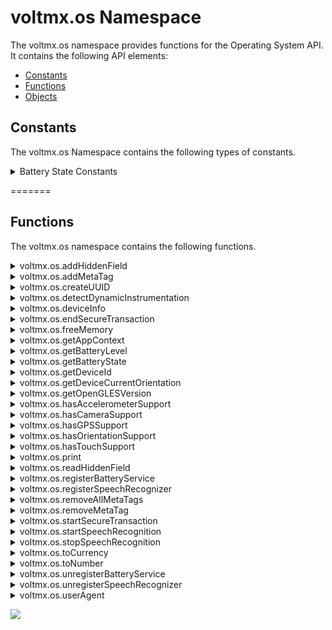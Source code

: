                             

voltmx.os Namespace
=================

The voltmx.os namespace provides functions for the Operating System API. It contains the following API elements:

*   [Constants](#constants)
*   [Functions](#functions)
*   [Objects](voltmx.os_objects.md)

Constants
---------

The voltmx.os Namespace contains the following types of constants.


<details close markdown="block"><summary>Battery State Constants</summary> 

* * *

These constants specify the current state of the device battery.

| Constant | Description |
| --- | --- |
| BATTERY\_STATE\_CHARGING | Indicates that the state of the device battery as being charged. |
| BATTERY\_STATE\_DISCHARGING | Indicates that the state of the device battery as being discharged. |
| BATTERY\_STATE\_FULL | Indicates that the state of the device battery charge is completely full. |
| BATTERY\_STATE\_UNKNOWN | Indicates that the state of the device battery charge as not known. |

Example

When you query for the state of the device battery as shown in this example, any of the four available battery states is returned.

```
var batteryState = voltmx.os.getBatteryState();

if (voltmx.os.BATTERY_STATE_CHARGING == batteryState) {

    voltmx.print(“Battery State: Charging”);
}
```

Platform Availability

*   iOS
*   Android
*   Windows

* * *

</details>

=======

Functions
---------

The voltmx.os namespace contains the following functions.


<details close markdown="block"><summary>voltmx.os.addHiddenField</summary>

* * *

This API helps the developers to pass dynamic values when the form needs to be submitted to external sites.

<b>Syntax</b>

```

addHiddenField([key](#key),[value](#value),[private](#private));
```

<b>Input Parameters</b>

  
| Parameter | Description |
| --- | --- |
| key \[String\] - Mandatory | Specifies the key of the hidden field that you would like to add. |
| value \[String\] - Mandatory | Specifies the value that corresponds to the specified key in the hidden field. |
| private \[String\] - Optional | Specifies if the hidden field can be read using the `voltmx.os.readHiddenField` API. The expected values for this field are either "private" or "public". The default value of this field id "public". > **_Note:_** Only when this value is specified, you can read the hidden value through `voltmx.os.readHiddenField` API. |

<b>Example</b>

```
function addHiddenField() {
    voltmx.os.addHiddenField("myhiddenfield", "myvalue", "private");
    // private value is specified and hence this hiddenfield can be read through the voltmx.os.readHiddenField API
    voltmx.os.addHiddenField("myhiddenfield1", "myvalue");
    // As private value is not specified and hence this hiddenfield cannot be read through the voltmx.os.readHiddenField API
}
```

<b>Return Values</b>

None.

<b>Platform Availability</b>

Available only on Mobile Web.

* * *

</details>
<details close markdown="block"><summary>voltmx.os.addMetaTag</summary>

* * *

This API adds a meta tag in.html header. This API result will effect only on header reload.

<b>Syntax</b>

```

addMetaTag (key, value);
```

<b>Input Parameters</b>

  
| Parameter | Description |
| --- | --- |
| key \[String\] - Mandatory | Adds a meta tag in the HTML header |
| value \[Object\] - Mandatory | Adds meta tag attributes in the.html header as key value pairs. |

 

<b>Example</b>

```
voltmx.os.addMetaTag("test2", {
    "http-equiv": "refresh",
    "content": "30"
});
```

<b>Return Values</b>

This API has no return values.

<b>Platform Availability</b>

Applicable only on Mobile Web.

* * *

</details>
<details close markdown="block"><summary>voltmx.os.createUUID</summary>

* * *

UUID (Universally Unique Identifier) is a universally unique value that can be used to identify types, interfaces, and other items. This API returns a string that contains a formatted UUID value. For example, E621E1F8-C36C-495A-93FC-0C247A3E6E5F.

<b>Syntax</b>

```

voltmx.os.createUUID();
```

Input Parameters

None

Example

```
function createMyUUIDFunc() {
var uuid = voltmx.os.createUUID();
voltmx.print("The created UUID is : " + uuid);
}
```

Return Type

String

Platform Availability

*   Android
*   iOS

* * *

</details>
<details close markdown="block"><summary>voltmx.os.detectDynamicInstrumentation</summary>

* * *

This API helps your application to detect the presence of any Dynamic Instrumentation instance. Currently, this API only supports the detection of Frida server presence.

<b>Syntax</b>

```

voltmx.os.detectDynamicInstrumentation(object);
```

Input Parameters

  
| Parameter | Description |
| --- | --- |
| object\[Object\] -Mandatory | This is a dictionary that contains the following keys: _detectedCallback_ \[Function\] - **Optional**This callback is executed when the presence of Dynamic Instrumentation is detected. If you do not specify this key, the application safely exits by default whenever it detects Dynamic Instrumentation._undetectedCallback_ \[Function\] - **Optional**This callback is executed when Dynamic Instrumentation is not detected. _type_ \[String\] - _Mandatory_ This parameter specifies the type of detection that is to be performed. You can specify any one of the following values for this parameter:fridaquickscan - Returns results quickly and can be used synchronously in JS code.fridadeepscan - Performs a deep scan to search for the presence of Frida server, and it takes about six or more seconds to return the result. For this reason, you must use the `fridadeepscan` option in [WorkerThread](workerthreadobject_methods.md). |

Example

```
var didobject = {
    detectedCallback: detectedCallbackFunction,
    undetectedCallback: undetectedCallbackFunction,
    "type": "fridaquickscan"
};
voltmx.os.detectDynamicInstrumentation(didobject);  

```

Return Value

None

Platform Availability

*   Android

* * *

</details>
<details close markdown="block"><summary>voltmx.os.deviceInfo</summary>

* * *

This API allows the developers to get information about the device in which the application is launched.

You can view a video on using Device Info API [here](https://www.youtube.com/embed/N4po9_SspDo?rel=0).

<b>Syntax</b>

```

deviceInfo();
```



<b>Input Parameters</b>

None

<b>Example</b>

```
var deviceInfo = voltmx.os.deviceInfo();
alert(deviceInfo);

for (var key in deviceInfo) {
    if (deviceInfo.hasOwnProperty(key)) {
        alert(key + ":" + deviceInfo[key]);
    }
}
```

<b>Return Values</b>

  
| Return Value | Description |
| --- | --- |
| values\[Object\] | Returns a [DeviceInfo](voltmx.os_objects_deviceinfo.md) object. |

 

<b>Platform Availability</b>

Available on all platforms.

* * *

</details>
<details close markdown="block"><summary>voltmx.os.endSecureTransaction</summary>

* * *

This API can be invoked on an event of a widget. This API should be invoked on forms of the application where user validation is not required or cross site request forgery is not a concern.

<b>Syntax</b>

```

voltmx.os.endSecureTransaction();
```

<b>Input Parameters</b>

None

<b>Example</b>

```
voltmx.os.endSecureTransaction();
```

<b>Return Values</b>

None

<b>Platform Availability</b>

Available only on Mobile Web.

* * *

</details>
<details close markdown="block"><summary>voltmx.os.freeMemory</summary>

* * *

This API provides the ability to query and fetch the system-wide memory available on the mobile device for allocation.

You can use this API to:

*   Check the amount of free memory on the mobile device before you go ahead with installation of any software or applications.
*   Find out the free memory on the mobile device, clear unwanted objects, and thus improve the performance of the application.

<b>Syntax</b>

```

voltmx.os.freeMemory();
```

<B>Input Parameters</b>

None

<b>Example</b>

In the following example, voltmx.os.freeMemory returns the freememory available for allocation.

```
var freememory = voltmx.os.freeMemory();
voltmx.print(freememory);
//After the voltmx.os.freeMemory operation, the memory available for allocation is printed. 
//For example, 1070404 (indicates that 1046 KB of memory is available for allocation)
```

<b>Return Values</b>

  
| Return Value | Description |
| --- | --- |
| Free memory\[Number\] | The available memory for allocation is returned. The returned memory always indicates the number of **bytes** available. |

 

<b>Platform Availability</b>

Available on all platforms\* except Windows. \*Dummy implementation on Server Side Mobile Web, SPA, and DesktopWeb and returns a dummy value.

* * *

</details>
<details close markdown="block"><summary>voltmx.os.getAppContext</summary>

* * *

This API allows the developers to get information about the mode in which the application is launched.

<b>Syntax</b>

```

voltmx.os.getAppContext();
```

<b>Input Parameters</b>

None

<b>Example</b>

```
function getAppContext() {
    var mycontext = voltmx.os.getAppContext();
    voltmx.print(mycontext); 
    /*prints {launchmode=0} if the application was launched in normal mode ,prints {launchmode=1} if the application was launched in full screen mode*/
}

```

<b>Return Values</b>

  
| Return Value | Description |
| --- | --- |
| contextDetails\[Object\] | Returns an object with key-value pairs:`launchmode:0` indicates that the application is launched in normal mode.`launchmode:1` indicates that the application is launched in full screen mode. |

<b>Platform Availability</b>

Applicable only on Mobile Web.

* * *

</details>
<details close markdown="block"><summary>voltmx.os.getBatteryLevel</summary> 

* * *

Retrieves the current percentage charge level of the device battery, as an integer value.

<b>Syntax</b>

```

voltmx.os.getBatteryLevel();
```

<b>Input Parameters</b>

None

<b>Example</b>

```
getBatteryLevel: function() {
    voltmx.os.registerBatteryService(this.batterySuccessCallback);
    var battery = voltmx.os.getBatteryLevel();
    voltmx.os.unregisterBatteryService();
    this.view.lblDisplay.text = battery + "%";
},
```

<b>Return Values</b>

Returns an integer that ranges from 0-100 (inclusive) that specifies the battery's current charge level in percentage. For example, a return value of 30 specifies that the current charge level of the battery is 30%.

<b>Platform Availability</b>

*   iOS
*   Android
*   Windows

* * *

</details>
<details close markdown="block"><summary>voltmx.os.getBatteryState</summary> 

* * *

Retrieves the current state of the battery.

<b>Syntax</b>

```

voltmx.os.getBatteryState();
```

<b>Input Parameters</b>

None

<b>Example</b>

```
//This code is used to obtain your device battery state
getBatteryState: function() {
    voltmx.os.registerBatteryService(this.batterySuccessCallback);
    var batteryState = voltmx.os.getBatteryState();
    if (voltmx.os.BATTERY_STATE_CHARGING == batteryState) {
        alert("The Device is charging");
        voltmx.os.unregisterBatteryService();
    } else if (voltmx.os.BATTERY_STATE_DISCHARGING == batteryState) {
        alert("The Device is discharging");
        voltmx.os.unregisterBatteryService();
    } else if (voltmx.os.BATTERY_STATE_FULL == batteryState) {
        alert("The Device is completely charged");
        voltmx.os.unregisterBatteryService();
    } else if (voltmx.os.BATTERY_STATE_UNKNOWN == batteryState) {
        alert("The Device charging state is unkonwn");
        voltmx.os.unregisterBatteryService();
    }
},
```

<b>Return Values</b>

Returns a constant from the [Battery State Constants](voltmx.os_constants_batteryapi.md#BatteryState).

Remarks

The battery state indicates whether it is charging, discharging, and so forth.

<b>Platform Availability</b>

*   iOS
*   Android
*   Windows

* * *

</details>
<details close markdown="block"><summary>voltmx.os.getDeviceId</summary>

* * *

This API is deprecated. It always returns null.

* * *

</details>
<details close markdown="block"><summary>voltmx.os.getDeviceCurrentOrientation</summary> 

* * *

This API returns the current orientation of the device. The possible values are portrait or landscape.

<b>Syntax</b>

```

voltmx.os.getDeviceCurrentOrientation();
```

<b>Input Parameters</b>

None

<b>Example</b>

```
voltmx.os.getDeviceCurrentOrientation(); //Returns the orientation of the device
```

<b>Return Values</b>

This API returns whether the device orientation is landscape or portrait.

*   constants.DEVICE\_ORIENTATION\_PORTRAIT
*   constants.DEVICE\_ORIENTATION\_LANDSCAPE

<b>Platform Availability</b>

Available on iPhone, iPad, Windows, Android, and Desktop Web

* * *

</details>
<details close markdown="block"><summary>voltmx.os.getOpenGLESVersion</summary>

* * *

This API returns the maximum OpenGLES Version supported by the device.

Depending on the value returned, you can determine if the device supports AR capabilities.

<b>Syntax</b>

```

voltmx.os.getOpenGlESVersion();
```

<b>Input Parameters</b>

None.

<b>Example</b>

```
if (voltmx.os.getOpenGLESVersion() >= 3.0 && voltmx.os.deviceInfo().APILevel >= 24)
{
      voltmx.print("ARRenderer is supported")
}
else
{
     voltmx.print("none of the AR apis will work")
}

```

<b>Return Values</b>

  
| Return Value | Description |
| --- | --- |
| version | Returns the Open GLES Version number. |

 

<b>Platform Availability</b>

Android

* * *

</details>
<details close markdown="block"><summary>voltmx.os.hasAccelerometerSupport</summary>

* * *

This API returns whether accelerometer is supported on a device.

<b>Syntax</b>

```

hasAccelerometerSupport();
```

<b>Input Parameters</b>

None.

<b>Return Values</b>

  
| Return Value | Description |
| --- | --- |
| value\[Boolean\] | Returns whether accelerometer is supported on a device. |

 

<b>Platform Availability</b>

Applicable only on iPhone, Android, and Windows platforms.

<b>Example</b>

```
voltmx.print(voltmx.os.hasAccelerometerSupport());
//prints true if device has accelerometer support

```

* * *

</details>
<details close markdown="block"><summary>voltmx.os.hasCameraSupport</summary>

* * *

This API returns whether Camera is supported on a device.

<b>Syntax</b>

```

hasCameraSupport();
```

<b>Input Parameters</b>

None.

<b>Example</b>

```
voltmx.print(voltmx.os.hasCameraSupport());
//prints true if device has  camera support

```

<b>Return Values</b>

  
| Return Value | Description |
| --- | --- |
| value\[Boolean\] | _true_: the platform supports Camera _false_: the platform does not support Camera |

Platform Availability

Available on all platforms\* except Mobile Web. \*Dummy implementation for SPA and Desktop Web that always returns False.

* * *

</details>
<details close markdown="block"><summary>voltmx.os.hasGPSSupport</summary>

* * *

This API returns whether GPS is supported on a device.

<b>Syntax</b>

```

voltmx.os.hasGPSSupport();
```

<b>Input Parameters</b>

None.

<b>Example</b>

```
voltmx.print(voltmx.os.hasGPSSupport());
//prints true if device has GPS support
```

<b>Return Values</b>

  
| Return Value | Description |
| --- | --- |
| value\[Boolean\] | _true_: the platform supports GPS. _false_: the platform does not support GPS. |

<b>Platform Availability</b>

Available on all platforms except Mobile Web.

* * *

</details>
<details close markdown="block"><summary>voltmx.os.hasOrientationSupport</summary>

* * *

This API returns whether Orientation is supported on a device.

You can view a video on using Display Orientation [here](https://youtu.be/C3yMLbV1TQA).

<b>Syntax</b>

```

voltmx.os.hasOrientationSupport();
```

<b>Input Parameters</b>

None.

<b>Example</b>

```
var orientation = voltmx.os.getDeviceCurrentOrientation();

if (orientation == constants.DEVICE_ORIENTATION_PORTRAIT) {
    alert("PORTRAIT");
} else if (orientation == constants.DEVICE_ORIENTATION_LANDSCAPE) {
    alert("LANDSCAPE");
} else {
    alert("UNKNOWN");
}
```

<b>Return Values</b>

  
| Return Value | Description |
| --- | --- |
| value\[Boolean\] | _true_: the platform supports orientation. _false_: the platform does not support orientation. |

<b>Platform Availability</b>

Available on all platforms except Mobile Web.

* * *

</details>
<details close markdown="block"><summary>voltmx.os.hasTouchSupport</summary>

* * *

This API returns whether Touch is supported on a device.

<b>Syntax</b>

```

voltmx.os.hasTouchSupport();
```

<b>Input Parameters</b>

None.

<b>Example</b>

```
voltmx.print(voltmx.os.hasTouchSupport());
//prints true if device is a touch device

```

<b>Return Values</b>

  
| Return Value | Description |
| --- | --- |
| value\[Boolean\] | _true_: the platform supports touch. _false_: the platform does not support touch. |

<b>Platform Availability</b>

Available on all platforms except Mobile Web and Desktop Web.

* * *

</details>
<details close markdown="block"><summary>voltmx.os.print</summary>

* * *

When invoked without any parameter, this API prints the entire form that is currently in view.

<b>Syntax</b>

```

voltmx.os.print(containerID);
```

<b>Input Parameters</b>

  
| Parameter | Description |
| --- | --- |
| containerID \[Number\] - Optional | The containerID can be a ID of any container widget that can be directly referenced from a form.
> > **_Note:_**   If the user is typing in a text box, the typed content will not be printed. Print API can be used only after the target Form, Popup or Datagrid is rendered on the browser. Print API cannot be used in pre-show, post-show, pre and post app init or any other functionality that is run before the target Form, Popup, or Datagrid is fully rendered. When printing the form with widgets like ScrollBox, Image Strip, the print functionality prints only those widgets that are in the view or potentially occupy the available print space in portrait or landscape views.

 |

<b>Example</b>

```
voltmx.os.print()
```

<b>Return Values</b>

None.

<b>Platform Availability</b>

Applicable only on Desktop Web.

* * *

</details>
<details close markdown="block"><summary>voltmx.os.readHiddenField</summary>

* * *

This API allows the developers to read the hidden fields added by the `os.addHiddenField` API.

<b>Syntax</b>

```

readHiddenField([key](#key));
```

<b>Input Parameters</b>

  
| Parameters | Description |
| --- | --- |
| key \[String\] - Mandatory | Specifies the key of the hidden field that you would like to read. |

 

<b>Example</b>

```
function readHiddenField() {
    voltmx.os.readHiddenField("myhiddenfield");
    // Reads the value that corresponds to the myhiddenfield key, i.e., myvalue
}
```

<b>Return Values</b>

| Return Value | Description |
| --- | --- |
| value\[String\] | Returns the value that corresponds to the specified key. |
| nil | nil is returned if there is no value assigned to the corresponding key. |

 

<b>Platform Availability</b>

Available only on Mobile Web.

* * *

</details>
<details close markdown="block"><summary>voltmx.os.registerBatteryService</summary>

* * *

Registers for the battery monitoring service of the device operating system. The callback is delivered to the most recent registered battery service.

> **_Note:_** Whenever the battery state changes or for every 1% change in the battery level, a callback to the registerBatteryService function is triggered.

<b>Syntax</b>

```

voltmx.os.registerBatteryService(callbackMethod);
```

<b>Input Parameters</b>

  
| Parameter | Description |
| --- | --- |
| callbackMethod | A JavaScript function that is automatically invoked when you register to the battery monitoring service of the device OS. |

 

<b>Example</b>

```
//This code is used to register a battery service and deregister the service based on your battery level
registerBatteryService: function() {
    voltmx.os.registerBatteryService(this.mybatterychangecallback);
    var batterylevel = voltmx.os.getBatteryLevel();
},

mybatterychangecallback: function(batteryInfo) {
    var batterylevel = batteryInfo.batterylevel;
    if (batterylevel <= 20) {
        alert("The Battery Level is below 20%, make sure that you charge your device");
    } else {
        voltmx.os.unregisterBatteryService();
        alert("We are unregistering the Battery Service as it might cause an overhead");
    }
},
```

<b>Return Values</b>

None

<b>Limitations</b>

*   The callback for the registered battery service is delivered only when the application is running; this is because, you can only receive notifications when the application is in the foreground for the iOS, Windows, and Android platforms.
*   The callback to the registered battery service is delivered after every one minute duration for iOS; whereas in case of in Android and Windows, the callback is delivered for every 1% change in the battery charge.

<b>Platform Availability</b>

*   iOS
*   Android
*   Windows

* * *

</details>
<details close markdown="block"><summary>voltmx.os.registerSpeechRecognizer</summary> 

* * *

Registers callbacks for speech recognition events.

**Syntax**

```

voltmx.os.registerSpeechRecognizer(callbackTable);
```

<b>Input Parameters</b>

| Parameters | Description |
| --- | --- |
| callbackTable\[JSON object\] - Mandatory | The callbackTable is a mandatory key-value pair, that helps you to register JavaScript callbacks, which are triggered when any speech to text recognition events occur.Following are the key-value pairs:
> **resultGenerated \[callback\]**

> Triggered continuously whenever a phrase is generated out of the recognized speech. _Parameters for callback_ **\[JSON object\]****result \[String\]** The recognized phrase of the speech recognition session.**confidence \[Number\]**The confidence level of the speech recognition result. For example, if the speech includes a word such as "weight," the confidence level is the certainty with which the app recognizes the word as "weight" and not as "wait."0 - High1 - Medium2 - Low3 - Rejected**status \[Number\]**The status of the result. 0 - Success 1 - TopicLanguageNotSupported 2 - GrammarLanguageMismatch3 - GrammarCompilationFailure 4 - AudioQualityFailure5 - UserCanceled 6 - Unknown 7 - TimeoutExceeded8 - PauseLimitExceeded 9 - NetworkFailure10 - MicrophoneUnavailable

> **timeouts \[JSON object\]**Set initial, in-session (continuous event), and end silence timeouts based on which the speech recognition session will be stopped.**initialSilenceTimeout \[Number\]** Minimum timeout value (in seconds) given to ignore the silence (no speech input) after the speech recognition session starts (that is, before the speech is recognized and text is generated). Default value is 5 seconds.**autoStopSilenceTimeout \[Number\]**Minimum timeout value (in seconds) given to ignore the silence between the event(s) that are triggered continuously (that is, during speech recognition process).**endSilenceTimeout \[Number\]**Minimum timeout value (in seconds) to ignore the silence (no speech input) after which the speech recognition should end (that is, after speech is recognized and text is generated). Default value is 150 milliseconds. |

**Example**

```
function registerCallbacks() {
    voltmx.os.registerSpeechRecognizer({
        "resultGenerated": resultGenCallback,
        "timeouts": {
            "initialSilenceTimeout": 5,
            "autoStopSilenceTimeout": 60,
            "endSilenceTimeout": 80
        }
    });
}

function resultGenCallback(data) {
    frmHome.txtareaSpeech.text = "Text: " + data.result + "confidence: " + data.confidence + "Status: " + data.status;
}
```

**Return Values**

None.

**Platform Availability**

Available only on Windows.

</details>
<details close markdown="block"><summary>voltmx.os.removeAllMetaTags</summary>

* * *

This API removes all the user defined meta tags from a.html header. This API result will effect only on header reload.

<b>Syntax</b>

```

removeAllMetaTags();
```

<b>Input Parameters</b>

None.

<b>Example</b>

```
voltmx.os.removeAllMetaTags()
```

<b>Return Values</b>

None.

<b>Platform Availability</b>

Applicable only on Mobile Web.

* * *

</details>
<details close markdown="block"><summary>voltmx.os.removeMetaTag</summary>

* * *

This API removes a specific meta tag from a.html header. This API result will effect only on header reload.

<b>Syntax</b>

```

removeMetaTag (key);
```

<b>Input Parameters</b>

  
| Parameters | Description |
| --- | --- |
| key \[String\] - Mandatory | Removes a meta tag with the specific key in.html header. |

 

<b>Example</b>

```
voltmx.os.removeMetaTag("test1")
```

<b>Return Values</b>

This API has no return values.

<b>Platform Availability</b>

Applicable only on Mobile Web.

* * *

</details>
<details close markdown="block"><summary>voltmx.os.startSecureTransaction</summary>

* * *

This API can be invoked on an event of a widget. When this API is invoked it makes all the data and subsequent transactions of the application secure. For example, the login page of an application has the following: user name field, password field, and a button. On the onclick event of the button, the user is verified and navigated to pages with sensitive information. If you want to prevent cross site request forgery or double submissions, you can invoke this API ensuring that all the subsequent transactions are secure.

<b>Syntax</b>

```

startSecureTransaction(callback, scope);
```

<b>Input Parameters</b>

  
| Parameters | Description |
| --- | --- |
| callback \[Function\] - Mandatory | If there are instances where cross site request forgery is attempted, this parameter should comprise a session/request expiry function. |
| scope \[Integer\] - Mandatory | Specifies whether this API will be valid per request or per session of the application. The possible values are as follows:0 - Request Scope: The data in the application is secure only on a per request basis.> **_Note:_** If you press the browser back button on BJS, the token is rendered invalid on the browser back request.1 - Session Scope. The data is secure for an entire user session. This is the default value. |

<b>Example</b>

```
function callback() {}
voltmx.os.startSecureTransaction(callback, 1)
```

<b>Return Values</b>

This API has no return values.

<b>Remarks</b>

Whenever os.startsecuretransaction is invoked, a krfid for that session or request is generated internally as a hidden field. The krfid is validated for each transaction/request. If the krfid is invalid, the callback function of os.startsecuretransaction API is invoked, and the request processing fails or a message appears stating that the session has expired.

<b>Platform Availability</b>

Available only on Mobile Web.

</details>
<details close markdown="block"><summary>voltmx.os.startSpeechRecognition</summary> 

* * *

Starts the speech recognition process.

> **_Note:_** Speech recognition callback(s) must be registered before invoking this API. Refer [voltmx.os.registerSpeechRecognizer](#regSpeech) API for more information.

**Syntax**

```

voltmx.os.startSpeechRecognition(successCallback, errorCallback);
```

<b>Input Parameters</b>

  
| Parameters | Description |
| --- | --- |
| successCallback \[JS Function\] - Optional | Triggered when speech recognition has started successfully. |
| errorCallback \[JS Function\] - Optional | Triggered if there is an error while starting the speech recognition operation or if the speech recognition operation is already in progress. |

**Example**

```
function startSpeech() {
    voltmx.os.startSpeechRecognition(successCallback, errorCallback);
}

function successCallback(result) {
    alert("Success " + result);
}

function errorCallback(error) {
    alert("Failure " + error);
}
```

**Return Values**

None.

**Platform Availability**

Available only on Windows.

</details>
<details close markdown="block"><summary>voltmx.os.stopSpeechRecognition</summary> 

* * *

Stops existing (already started with **voltmx.os.startSpeechRecognition** API) speech recognition operations.

> **_Note:_** Speech recognition callback(s) must be registered before invoking this API. Refer [](#regSpeech)[voltmx.os.registerSpeechRecognizer](#regSpeech) API for more information.

**Syntax**

```

voltmx.os.stopSpeechRecognition(successCallback, errorCallback);
```

<b>Input Parameters</b>

  
| Parameters | Descrption |
| --- | --- |
| successCallback \[JS Function\] - Optional | Triggered when speech recognition has stopped successfully. |
| errorCallback \[JS Function\] - Optional | Triggered if there is an error while stopping the speech recognition operation or if there is no speech recognition operation in progress to stop. |

**Example**

```
function stopSpeech() {
    voltmx.os.stopSpeechRecognition(successCallback, errorCallback);
}

function successCallback(result) {
    alert("Success " + result);
}

function errorCallback(error) {
    alert("Failure " + error);
}
```

**Return Values**

None.

**Platform Availability**

Available only on Windows.

</details>
<details close markdown="block"><summary>voltmx.os.toCurrency</summary>

* * *

This API allows you to convert the given number to represent currency. At present, only USA currency is supported.

<b>Syntax</b>

```

voltmx.os.toCurrency([number](#number));
```

<b>Input Parameters</b>

  
| Parameters | Description |
| --- | --- |
| number\[Number\] - Mandatory | Specifies the number that must be converted to represent currency.If the input number is a negative number, the negative number is treated as a positive number (this is because a currency does not have any negative symbol) and the converted value is returned. |

 

<b>Example</b>

Perform a _voltmx.os.toCurrency_ operation on the number "_10000_".

```
var tocurrency = voltmx.os.toCurrency(10000);
voltmx.print(tocurrency);
//prints $ 10,000

```

<b>Return Values</b>

| Return Value | Description |
| --- | --- |
| Currency \[String\] | A string with the number formatted as currency. If the input string has decimal points, the return value is truncated till two decimal points. |

 

<b>Exceptions</b>

An error is thrown if input is invalid or does not follow the expected structure.

102 - Invalid input error

<b>Platform Availability</b>

Available on all platforms.

* * *

</details>
<details close markdown="block"><summary>voltmx.os.toNumber</summary>

* * *

This API converts the argument to a number. If the argument is already a number or a string convertible to a number, then the API returns this number; otherwise, it returns **null** for JavaScript.

<b>Syntax</b>

`voltmx.os.toNumber**([argument](#argument))`

<b>Input Parameters</b>

  
| Parameters | Description |
| --- | --- |
| argument \[String or Number\] - Mandatory | The argument that must be converted to a number. |

 

<b>Example</b>

In this example, only the string which can be converted to a number returns a number otherwise it returns n.

```
voltmx.os.toNumber (ms34rd);
//returns null as the string passed cannot be converted to a number
voltmx.os.toNumber ("58");
//returns 58 as the string could be converted to a number

```

<b>Return Values</b>

| Return Value | Description |
| --- | --- |
| Converted Number \[Number\] | The input string or number that has been converted to a number and returned. |
| null/nil | The argument cannot be converted to a number. |

 

<b>Remarks</b>

The input parameter must be a number or a string.

<b>Exceptions</b>

An error is thrown if input is invalid or does not follow the expected structure.

102 - Invalid input error

<b>Platform Availability</b>

Available on all platforms.

* * *

</details>
<details close markdown="block"><summary>voltmx.os.unregisterBatteryService</summary>

* * *

This API stops the monitoring process of the device battery. You must call this API when the use of the battery monitoring service has been completed, to reduce the overhead.

> **_Note:_** After your app calls the voltmx.os.unregisterBatteryService API, the callback function registered by the [voltmx.os.registerBatteryService](voltmx.os_functions_batteryapi.md#registerBatteryService) API is no longer invoked.

<b>Syntax</b>

```

voltmx.os.unregisterBatteryService();
```

<b>Input Parameters</b>

None

<b>Example</b>

```
//This code is used to register a battery service and deregister the service based on your battery level
registerBatteryService: function() {
    voltmx.os.registerBatteryService(this.mybatterychangecallback);
    var batterylevel = voltmx.os.getBatteryLevel();
},

mybatterychangecallback: function(batteryInfo) {
    var batterylevel = batteryInfo.batterylevel;
    if (batterylevel <= 20) {
        alert("The Battery Level is below 20%, make sure that you charge your device");
    } else {
        voltmx.os.unregisterBatteryService();
        alert("We are unregistering the Battery Service as it might cause an overhead");
    }
},
```

<b>Return Values</b>

None

<b>Platform Availability</b>

*   iOS
*   Android
*   Windows

* * *

</details>
<details close markdown="block"><summary>voltmx.os.unregisterSpeechRecognizer</summary> 

* * *

Deregisters existing (already registered with **voltmx.os.registerSpeechRecognizer** API) callbacks for speech recognition events.

**Syntax**

```

voltmx.os.unregisterSpeechRecognizer();
```

<b>Input Parameters</b>

None.

**Example**

```
function unRegisterCallbacks() {  
voltmx.os.unregisterSpeechRecognizer();  
}
```

**Return Value**

None.

**Platform Availability**

Available only on Windows.

</details>
<details close markdown="block"><summary>voltmx.os.userAgent</summary>

* * *

This API returns a unique identifier of the mobile device that is extracted from the useragent. This unique ID represents the device model and the manufacturer. Volt MX Iris Application Server uses this information to adjust the content to match the screen resolution of the device. For example, the content is adjusted to fit the screen width, height, or memory required etc.

The useragent contains the following information:

*   device model
*   manufacturer
*   OS version
*   browser version
*   Java capabilities, and so on.

The following are a few sample useragents:

  
| Useragent | Description |
| --- | --- |
| `Nokia6230i/2.0 (03.25) Profile/MIDP-2.0 Configuration/CLDC-1.1` | Nokia 6230i model mobile device |
| `SonyEricssonT610/R501 Profile/MIDP-1.0 Configuration/CLDC-1.0` | SonyEricsson T610 model mobile device |
| `Mozilla/4.0 (compatible; MSIE 7.0; Windows Phone OS 7.0)` | Windows Phone mobile device |
| `OPWV-SDK/62 UP.Browser/6.2.2.1.208 (GUI) MMP/2.0` | Openwave Mobile Browser 6.2.2 |
| `Mozilla/4.0 (compatible; MSIE 6.0; Windows NT 5.0)` | Microsoft Internet Explorer 6 |
| `Mozilla/5.0 (Windows; U; Windows NT 5.0; en-US; rv:1.7.12) Gecko/20050915 Firefox/1.0.7` | Mozilla Firefox 1.0.7 running on Windows 2000 |
| `Mozilla/5.0(iPad; U; CPU iPhone OS 3_2 like Mac OS X; en-us) AppleWebKit/531.21.10 (KHTML, like Gecko) Version/4.0.4 Mobile/7B314 Safari/531.21.10` | iPad |
| `Device Model. For example, Galaxy Nexus.` | Android and Android Tablet. |

You can use this API in the following scenarios when you need to identify:

*   The model of a specific mobile device.
*   The mobile devices based on the manufacturer.
*   If the device is a web browser, mobile device, micro browser, or a computer.

<b>Syntax</b>

**voltmx.os.userAgent()**

<b>Input Parameters</b>

None

<b>Example</b>

In the following example, the uid returned by the voltmx.os.userAgent is displayed in the alert.

```
var devID = voltmx.os.userAgent();
alert("User Agent return value is::" + devID);
```

<b>Return Values</b>

Device ID \[String\]

Any of the available Device ID is returned in the order Device Model, OS Version, Browser Version, Java Capabilities, and Manufacturer.

> **_Note:_**  
> *   For Android and Android Tablet, device model is returned as an user agent.
> *   For iOS Devices, user agent is returned as a string.

<b>Platform Availability</b>

Available on all platforms.

* * *
</details>

![](resources/prettify/onload.png)
